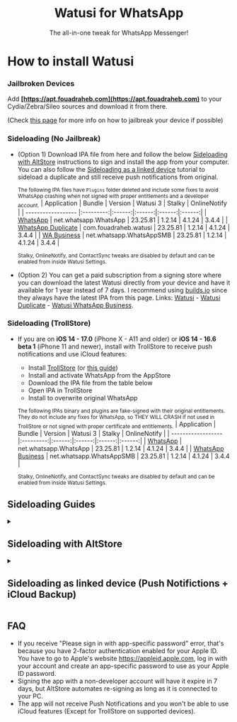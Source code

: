 [original]: https://archive.org/download/watusi3_1.2.14x/net.whatsapp.WhatsApp_v23.25.81_watusi3_1.2.14.ipa
[duplicate]: https://archive.org/download/watusi3_1.2.14x/com.fouadraheb.watusi_v23.25.81_watusi3_1.2.14.ipa
[business]: https://archive.org/download/watusi3_1.2.14x/net.whatsapp.WhatsAppSMB_v23.25.81_watusi3_1.2.14.ipa

[original-ts]: https://archive.org/download/watusi3_1.2.14x/net.whatsapp.WhatsApp_v23.25.81_watusi3_1.2.14_nofix.ipa
[business-ts]: https://archive.org/download/watusi3_1.2.14x/net.whatsapp.WhatsAppSMB_v23.25.81_watusi3_1.2.14_nofix.ipa

[builds-io-watusi]: https://builds.io/apps/watusi/?aid=1025553
[builds-io-watusi-duplicate]: https://builds.io/apps/duplicatewhatsappwatusi/?aid=1025553
[builds-io-watusi-business]: https://builds.io/apps/whatsappb/?aid=1025553

<h1 align="center">
Watusi for WhatsApp
</h1>
<p align="center">
The all-in-one tweak for WhatsApp Messenger!
</p>

# How to install Watusi

### Jailbroken Devices

Add __[https://apt.fouadraheb.com](https://apt.fouadraheb.com)__ to your Cydia/Zebra/Sileo sources and download it from there. 

(Check [this page](https://appledb.dev/device-selection/) for more info on how to jailbreak your device if possible)

### Sideloading (No Jailbreak)

* (Option 1) Download IPA file from here and follow the below [Sideloading with AltStore](#sideloading-with-altstore) instructions to sign and install the app from your computer. You can also follow the [Sideloading as a linked device](#sideloading-as-linked-device-push-notifictions--icloud-backup) tutorial to sideload a duplicate and still receive push notifications from original.

    <sub>The following IPA files have `Plugins` folder deleted and include some fixes to avoid WhatsApp crashing when not signed with proper entitlements and a developer account.</sub>
    | Application | Bundle | Version | Watusi 3 | Stalky | OnlineNotify |
    | ------------------ |:---------:|:------:|:------:|:------:|:------:|
    | [WhatsApp][original] | net.whatsapp.WhatsApp | 23.25.81 | 1.2.14 | 4.1.24 | 3.4.4 |
    | [WhatsApp Duplicate][duplicate] | com.fouadraheb.watusi | 23.25.81 | 1.2.14 | 4.1.24 | 3.4.4 |
    | [WA Business][business] | net.whatsapp.WhatsAppSMB | 23.25.81 | 1.2.14 | 4.1.24 | 3.4.4 |

    <sup>Stalky, OnlineNotify, and ContactSync tweaks are disabled by default and can be enabled from inside Watusi Settings.</sup>
    
* (Option 2) You can get a paid subscription from a signing store where you can download the latest Watusi directly from your device and have it available for 1 year instead of 7 days. I recommend using [builds.io][builds-io-watusi] since they always have the latest IPA from this page. Links: [Watusi][builds-io-watusi] - [Watusi Duplicate][builds-io-watusi-duplicate] - [Watusi WhatsApp Business][builds-io-watusi-business].

### Sideloading (TrollStore)
* If you are on <b>iOS 14 - 17.0</b> (iPhone X - A11 and older) or <b>iOS 14 - 16.6 beta 1</b> (iPhone 11 and newer), install with TrollStore to receive push notifications and use iCloud features:

    * Install [TrollStore](https://github.com/opa334/TrollStore) (or [this guide](https://ios.cfw.guide/installing-trollstore/))
    * Install and activate WhatsApp from the AppStore
    * Download the IPA file from the table below
    * Open IPA in TrollStore
    * Install to overwrite original WhatsApp


    <sub>The following IPAs binary and plugins are fake-signed with their original entitlements. They do not include any fixes for WhatsApp, so THEY WILL CRASH if not used in TrollStore or not signed with proper certificate and entitlements.</sub>
    | Application | Bundle | Version | Watusi 3 | Stalky | OnlineNotify |
    | ------------------ |:---------:|:------:|:------:|:------:|:------:|
    | [WhatsApp][original-ts] | net.whatsapp.WhatsApp | 23.25.81 | 1.2.14 | 4.1.24 |  3.4.4 |
    | [WhatsApp Business][business-ts] | net.whatsapp.WhatsAppSMB | 23.25.81 | 1.2.14 | 4.1.24 |  3.4.4 |
    
    <sup>Stalky, OnlineNotify, and ContactSync tweaks are disabled by default and can be enabled from inside Watusi Settings.</sup>

## Sideloading Guides

<details>
<summary><h2>Sideloading with AltStore</h2></summary>

### Requirements

1. A computer running macOS or Windows
2. Internet connection
3. Apple ID (email & password)
4. If you are on iOS 16, you may need to enable Developer Mode. (Settings > Privacy & Security > Developer Mode)

### AltStore

* Download the IPA file from the link above and copy it to your phone, using iCloud Drive, Airdrop, or any other method.

* Download and install AltServer from [here](https://altstore.io)

* Right-click on the AltServer icon with your phone connected and choose "Install AltStore", then the name of your phone. When prompted sign in with your Apple ID. Two-factor Authentication is supported, but app-specific passwords are not.

* Make sure no other WhatsApp with the same bundle identifier is installed. (net.whatsapp.WhatsApp if you chose the original IPA or com.fouadraheb.watusi for the duplicate)

* Open AltStore and navigate to the "My Apps" tab. Choose the plus in the top right corner and open the IPA file. When prompted sign in with your Apple ID. Two-factor Authentication is supported, but app-specific passwords are not.
</details>

<details>
<summary><h2>Sideloading as linked device (Push Notifictions + iCloud Backup)</h2></summary>

Since WhatsApp added the option to link a device on mobile, you can now use the original WhatsApp from the AppStore and install Watusi IPA as a duplicate and link your original WhatsApp to it.

* Install and activate original WhatsApp from the AppStore
* Download and install [duplicated Watusi IPA](#sideloading-no-jailbreak) from the table above.
* It is recommended to enable Watusi's `Local Notifications` feature on your duplicate to keep the app active while linking.
  * Open duplicated Watusi, from the welcome screen, tap 3 times on the animated image and select `Watusi` preferences, go to the `Notifications` section and activate `Enable Local Notifications`, and set it to `Location`.
* Move back to the welcome screen, tap `Agree and Continue`, and click on `Link this device` to get the QR Code. Screenshot this code and send it to another device.
* Switch to your original WhatsApp
  * Go to `Settings > Linked Devices > Link a Device`
  * Scan the QR code from your other device and wait for it to link and load your chats
* You can now disable the `Enable Local Notifications` feature from your duplicated app Watusi settings.

You will now receive notifications from your original WhatsApp and use the duplicated app with Watusi and other tweaks.

Tips:
* You can remove the original WhatsApp from your home screen so you only use the duplicated app.
* You can create automation from the Shortcuts app to have your duplicated app open automatically when opening the original WhatsApp (especially from notifications).
* Turn off the notifications for the duplicated app from iOS notifications settings so you don't receive notifications when the duplicate is in the background.
* Make sure to open the original WhatsApp from time to time to keep chats in sync and backed up to iCloud.

</details>

## FAQ
* If you receive "Please sign in with app-specific password" error, that's because you have 2-factor authentication enabled for your Apple ID. You have to go to Apple's website https://appleid.apple.com, log in with your account and create an app-specific password to use as your Apple ID password.
* Signing the app with a non-developer account will have it expire in 7 days, but AltStore automates re-signing as long as it is connected to your PC.
* The app will not receive Push Notifications and you won't be able to use iCloud features (Except for TrollStore on supported devices).
